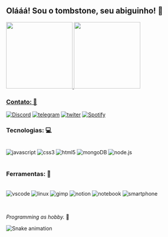 ## **Olááá! Sou  o tombstone, seu abiguinho!** 🖤 


  <a href="https://github.com/tombsDevil">
<img height="180em" src="https://github-readme-stats.vercel.app/api?username=tombsDevil&show_icons=true&theme=radical&include_all_commits=true&count_private=true"/>
<img height="180em" src="https://github-readme-stats.vercel.app/api/top-langs/?username=tombsDevil&theme=radical&layout=compact"/>


 ### **Contato:** 💼

[![Discord](https://img.icons8.com/color/40/000000/discord-logo.png)](https://discord.gg/82ZUuSdF2q)
[![telegram](https://img.icons8.com/color/40/000000/telegram-app--v5.png)](https://t.me/tombsDevil)
[![twiter](https://img.icons8.com/office/40/000000/twitter.png)](https://twitter.com/tombs_Devil?s=09)
[![Spotify](https://img.icons8.com/color-glass/40/000000/spotify.png)](https://open.spotify.com/user/wycj0ljgmzgs90vdczbhndtea?si=SW5z7-3hSVSozO3XpmkCtA&utm_source=copy-link&dl_branch=1)

### **Tecnologias:** 💻

<div style="display: inline_block"><br/>
 <img align="center" alt="javascript" src="https://img.icons8.com/color/40/000000/javascript--v1.png" />
 <img align="center" alt="css3" src="https://img.icons8.com/external-tal-revivo-color-tal-revivo/30/000000/external-cascading-style-sheets-language-used-for-describing-the-presentation-of-a-document-logo-color-tal-revivo.png" />
 <img align="center" alt="html5" src="https://img.icons8.com/color/40/000000/html-5--v1.png" />
 <img align="center" alt="mongoDB" src="https://img.icons8.com/color/40/000000/mongodb.png" />
 <img align="center" alt="node.js" src="https://img.icons8.com/color/40/000000/nodejs.png" />
<div><br/>

### **Ferramentas:** 🚀

<div style="display: inline_block"><br/>
 <img align="center" alt="vscode" src="https://img.icons8.com/nolan/40/visual-studio-code-2019.png" />
 <img align="center" alt="linux" src="https://img.icons8.com/dusk/40/000000/linux.png"/>
 <img align="center" alt="gimp" src="https://img.icons8.com/dusk/40/000000/gimp.png" />
 <img align="center" alt="notion" src="https://img.icons8.com/dusk/40/000000/notion.png" />
 <img align="center" alt="notebook" src="https://img.icons8.com/external-photo3ideastudio-lineal-color-photo3ideastudio/40/000000/external-notebook-gadget-photo3ideastudio-lineal-color-photo3ideastudio.png" />
 <img align="center" alt="smartphone" src="https://img.icons8.com/external-icongeek26-outline-gradient-icongeek26/40/000000/external-phone-essentials-icongeek26-outline-gradient-icongeek26.png" />
<div><br/>

 ## 

*Programming as hobby.* 🎩

 
 ![Snake animation](https://github.com/tombsDevil/tombsDevil/blob/output/github-contribution-grid-snake.svg)




